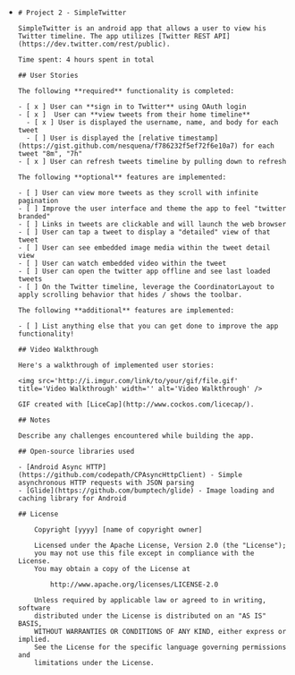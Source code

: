  * ```
   # Project 2 - SimpleTwitter
   
   SimpleTwitter is an android app that allows a user to view his Twitter timeline. The app utilizes [Twitter REST API](https://dev.twitter.com/rest/public).
   
   Time spent: 4 hours spent in total
   
   ## User Stories
   
   The following **required** functionality is completed:
   
   - [ x ] User can **sign in to Twitter** using OAuth login
   - [ x ]	User can **view tweets from their home timeline**
     - [ x ] User is displayed the username, name, and body for each tweet
     - [ ] User is displayed the [relative timestamp](https://gist.github.com/nesquena/f786232f5ef72f6e10a7) for each tweet "8m", "7h"
   - [ x ] User can refresh tweets timeline by pulling down to refresh
   
   The following **optional** features are implemented:
   
   - [ ] User can view more tweets as they scroll with infinite pagination
   - [ ] Improve the user interface and theme the app to feel "twitter branded"
   - [ ] Links in tweets are clickable and will launch the web browser
   - [ ] User can tap a tweet to display a "detailed" view of that tweet
   - [ ] User can see embedded image media within the tweet detail view
   - [ ] User can watch embedded video within the tweet
   - [ ] User can open the twitter app offline and see last loaded tweets
   - [ ] On the Twitter timeline, leverage the CoordinatorLayout to apply scrolling behavior that hides / shows the toolbar.
   
   The following **additional** features are implemented:
   
   - [ ] List anything else that you can get done to improve the app functionality!
   
   ## Video Walkthrough
   
   Here's a walkthrough of implemented user stories:
   
   <img src='http://i.imgur.com/link/to/your/gif/file.gif' title='Video Walkthrough' width='' alt='Video Walkthrough' />
   
   GIF created with [LiceCap](http://www.cockos.com/licecap/).
   
   ## Notes
   
   Describe any challenges encountered while building the app.
   
   ## Open-source libraries used
   
   - [Android Async HTTP](https://github.com/codepath/CPAsyncHttpClient) - Simple asynchronous HTTP requests with JSON parsing
   - [Glide](https://github.com/bumptech/glide) - Image loading and caching library for Android
   
   ## License
   
       Copyright [yyyy] [name of copyright owner]
   
       Licensed under the Apache License, Version 2.0 (the "License");
       you may not use this file except in compliance with the License.
       You may obtain a copy of the License at
   
           http://www.apache.org/licenses/LICENSE-2.0
   
       Unless required by applicable law or agreed to in writing, software
       distributed under the License is distributed on an "AS IS" BASIS,
       WITHOUT WARRANTIES OR CONDITIONS OF ANY KIND, either express or implied.
       See the License for the specific language governing permissions and
       limitations under the License.
   ```
